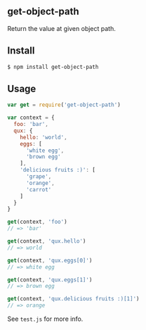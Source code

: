 ## get-object-path

Return the value at given object path.

## Install

```bash
$ npm install get-object-path
```

## Usage

```js
var get = require('get-object-path')

var context = {
  foo: 'bar',
  qux: {
    hello: 'world',
    eggs: [
      'white egg',
      'brown egg'
    ],
    'delicious fruits :)': [
      'grape',
      'orange',
      'carrot'
    ]
  }
}

get(context, 'foo')
// => 'bar'

get(context, 'qux.hello')
// => world

get(context, 'qux.eggs[0]')
// => white egg

get(context, 'qux.eggs[1]')
// => brown egg

get(context, 'qux.delicious fruits :)[1]')
// => orange
```

See `test.js` for more info.

